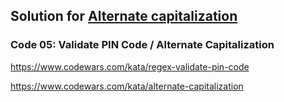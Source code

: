 ## Solution for [Alternate capitalization](https://www.codewars.com/kata/alternate-capitalization)

### Code 05: Validate PIN Code / Alternate Capitalization
https://www.codewars.com/kata/regex-validate-pin-code

https://www.codewars.com/kata/alternate-capitalization
